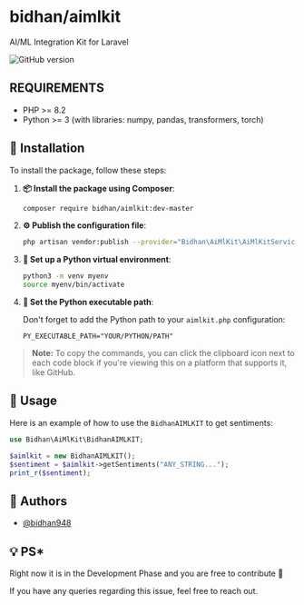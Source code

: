 # bidhan/aimlkit

AI/ML Integration Kit for Laravel

![GitHub version](https://img.shields.io/badge/version-1.0.1-brightgreen)

## REQUIREMENTS

- PHP >= 8.2
- Python >= 3 (with libraries: numpy, pandas, transformers, torch)

## 🚀 Installation

To install the package, follow these steps:

1. **📦 Install the package using Composer**:

    ```sh
    composer require bidhan/aimlkit:dev-master
    ```

2. **⚙️ Publish the configuration file**:

    ```sh
    php artisan vendor:publish --provider="Bidhan\AiMlKit\AiMlKitServiceProvider" --tag=config
    ```

3. **🐍 Set up a Python virtual environment**:

    ```sh
    python3 -m venv myenv
    source myenv/bin/activate
    ```

4. **🔧 Set the Python executable path**:
   
   Don't forget to add the Python path to your `aimlkit.php` configuration:
   
    ```env
    PY_EXECUTABLE_PATH="YOUR/PYTHON/PATH"
    ```

> **Note:** To copy the commands, you can click the clipboard icon next to each code block if you're viewing this on a platform that supports it, like GitHub.

## 📖 Usage

Here is an example of how to use the `BidhanAIMLKIT` to get sentiments:

```php
use Bidhan\AiMlKit\BidhanAIMLKIT;

$aimlkit = new BidhanAIMLKIT();
$sentiment = $aimlkit->getSentiments("ANY_STRING...");
print_r($sentiment);
```

## 👤 Authors

- [@bidhan948](https://github.com/bidhan948)

## 💡 PS*
Right now it is in the Development Phase and you are free to contribute 🙂

If you have any queries regarding this issue, feel free to reach out.